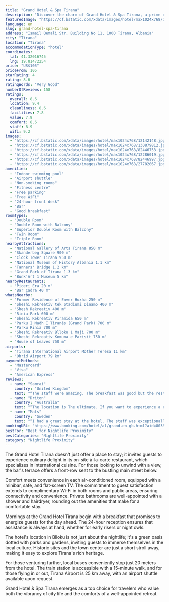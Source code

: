 ```yaml
---
title: "Grand Hotel & Spa Tirana"
description: "Discover the charm of Grand Hotel & Spa Tirana, a prime destination for travelers seeking the vibrant heart of the city's nightlife and café culture."
featuredImage: "https://cf.bstatic.com/xdata/images/hotel/max1024x768/12142148.jpg?k=58e96fa0a486a8c1487c38fe61f0063bf1d2a8488fe7844f2b703695b26a3a50&o=&hp=1"
language: en
slug: grand-hotel-spa-tirana
address: "Ismail Qemali Str, Building No 11, 1000 Tirana, Albania"
city: "Tirana"
location: "Tirana"
accommodationType: "hotel"
coordinates:
  lat: 41.32016745
  lng: 19.81472254
price: "US$105"
priceFrom: 105
starRating: 4
rating: 8.6
ratingWords: "Very Good"
numberOfReviews: 158
ratings:
  overall: 8.6
  location: 9.4
  cleanliness: 8.6
  facilities: 7.8
  value: 7.9
  comfort: 8.6
  staff: 8.9
  wifi: 9.2
images:
  - "https://cf.bstatic.com/xdata/images/hotel/max1024x768/12142148.jpg?k=58e96fa0a486a8c1487c38fe61f0063bf1d2a8488fe7844f2b703695b26a3a50&o=&hp=1"
  - "https://cf.bstatic.com/xdata/images/hotel/max1024x768/130879812.jpg?k=a689d4bdb113ca5fd3c4f376709a18dd532d9a862e9f76c3b9fc326fc7e9af82&o=&hp=1"
  - "https://cf.bstatic.com/xdata/images/hotel/max1024x768/82446753.jpg?k=cfbe87e3639ec19a0935b7f6e781f5693c82bcce62ff7808658397ef6c2de873&o=&hp=1"
  - "https://cf.bstatic.com/xdata/images/hotel/max1024x768/12286019.jpg?k=9a419c994083295b61ee270d7db3237d7f5c16ca914bfffbd21393ffcaa54c60&o=&hp=1"
  - "https://cf.bstatic.com/xdata/images/hotel/max1024x768/82446997.jpg?k=a377b2aaa817a4b73950d4bb599c388fde29950def8c67ff9e6f16cb86a491a5&o=&hp=1"
  - "https://cf.bstatic.com/xdata/images/hotel/max1024x768/27782067.jpg?k=608612cc143cc107699fca635e3d12e0943bbf162d6ada057fa8e6d966ac3b12&o=&hp=1"
amenities:
  - "Indoor swimming pool"
  - "Airport shuttle"
  - "Non-smoking rooms"
  - "Fitness centre"
  - "Free parking"
  - "Free WiFi"
  - "24-hour front desk"
  - "Bar"
  - "Good breakfast"
roomTypes:
  - "Double Room"
  - "Double Room with Balcony"
  - "Superior Double Room with Balcony"
  - "Twin Room"
  - "Triple Room"
nearbyAttractions:
  - "National Gallery of Arts Tirana 850 m"
  - "Skanderbeg Square 900 m"
  - "Clock Tower Tirana 950 m"
  - "National Museum of History Albania 1.1 km"
  - "Tanners' Bridge 1.2 km"
  - "Grand Park of Tirana 1.3 km"
  - "Bunk'Art 1 Museum 5 km"
nearbyRestaurants:
  - "Piceri Era 20 m"
  - "Bar Çadra 40 m"
whatsNearby:
  - "Former Residence of Enver Hoxha 250 m"
  - "Sheshi Rekreativ tek Stadiumi Dinamo 400 m"
  - "Shesh Rekreativ 400 m"
  - "Rinia Park 600 m"
  - "Sheshi Rekreativ Piramida 650 m"
  - "Parku I Madh I Tiranës (Grand Park) 700 m"
  - "Parku Rinia 700 m"
  - "Sheshi Rekreativ Blloku 1 Maji 700 m"
  - "Sheshi Rekreativ Komuna e Parisit 750 m"
  - "House of Leaves 750 m"
airports:
  - "Tirana International Airport Mother Teresa 11 km"
  - "Ohrid Airport 79 km"
paymentMethods:
  - "Mastercard"
  - "Visa"
  - "American Express"
reviews:
  - name: "Samrai"
    country: "United Kingdom"
    text: "“The staff were amazing. The breakfast was good but the restaurant could use a coffee machine as the staff had to run down and get the coffee each time.”"
  - name: "Driton"
    country: "Australia"
    text: "“The location is The ultimate. If you want to experience a real Original Tirana Hotel and vibe than this is it. The hotel oozes personality which is not valid for newer mass-chain hotels. The staff are super sweet, I felt safe at all times and...”"
  - name: "Mats"
    country: "Sweden"
    text: "“I had a great stay at the hotel. The staff was exceptionally friendly and helpful. The location was convenient, close to attractions and restaurants. It offered good value for the price, including one of the best breakfast I’ve had in the Balkans....”"
bookingURL: "https://www.booking.com/hotel/al/grand.en-gb.html?aid=8035640"
bestFor: "Best for Nightlife Proximity"
bestCategories: "Nightlife Proximity"
category: "Nightlife Proximity"
---
```


The Grand Hotel Tirana doesn't just offer a place to stay; it invites guests to experience culinary delight in its on-site à-la-carte restaurant, which specializes in international cuisine. For those looking to unwind with a view, the bar's terrace offers a front-row seat to the bustling main street below.

Comfort meets convenience in each air-conditioned room, equipped with a minibar, safe, and flat-screen TV. The commitment to guest satisfaction extends to complimentary Wi-Fi in both rooms and public areas, ensuring connectivity and convenience. Private bathrooms are well-appointed with a shower and hairdryer, rounding out the amenities that make for a comfortable stay.

Mornings at the Grand Hotel Tirana begin with a breakfast that promises to energize guests for the day ahead. The 24-hour reception ensures that assistance is always at hand, whether for early risers or night owls.

The hotel's location in Blloku is not just about the nightlife; it's a green oasis dotted with parks and gardens, inviting guests to immerse themselves in the local culture. Historic sites and the town center are just a short stroll away, making it easy to explore Tirana's rich heritage.

For those venturing further, local buses conveniently stop just 20 meters from the hotel. The train station is accessible with a 15-minute walk, and for those flying in or out, Tirana Airport is 25 km away, with an airport shuttle available upon request.

Grand Hotel & Spa Tirana emerges as a top choice for travelers who value both the vibrancy of city life and the comforts of a well-appointed retreat.